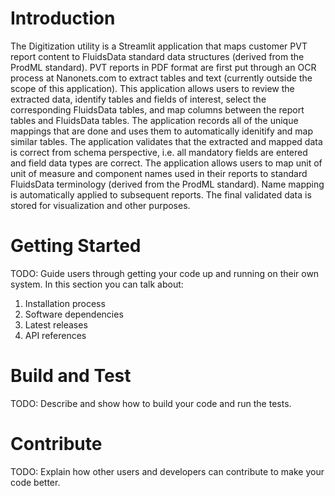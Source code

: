 # Introduction 
The Digitization utility is a Streamlit application that maps customer PVT report content to FluidsData standard data structures (derived from the ProdML standard). 
PVT reports in PDF format are first put through an OCR process at Nanonets.com to extract tables and text (currently outside the scope of this application).
This application allows users to review the extracted data, identify tables and fields of interest, select the corresponding FluidsData tables, and map columns between the report tables and FluidsData tables.
The application records all of the unique mappings that are done and uses them to automatically idenitify and map similar tables.
The application validates that the extracted and mapped data is correct from schema perspective, i.e. all mandatory fields are entered and field data types are correct.
The application allows users to map unit of unit of measure and component names used in their reports to standard FluidsData terminology (derived from the ProdML standard).
Name mapping is automatically applied to subsequent reports.
The final validated data is stored for visualization and other purposes.

# Getting Started
TODO: Guide users through getting your code up and running on their own system. In this section you can talk about:
1.	Installation process
2.	Software dependencies
3.	Latest releases
4.	API references

# Build and Test
TODO: Describe and show how to build your code and run the tests. 

# Contribute
TODO: Explain how other users and developers can contribute to make your code better. 


